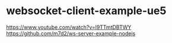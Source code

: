 # websocket-client-example-ue5
https://www.youtube.com/watch?v=l9TTmtDBTWY<br>
https://github.com/m7d2/ws-server-example-nodejs
